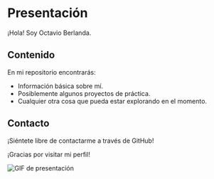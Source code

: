 # Presentación

¡Hola! Soy Octavio Berlanda.

## Contenido
En mi repositorio encontrarás:
- Información básica sobre mí.
- Posiblemente algunos proyectos de práctica.
- Cualquier otra cosa que pueda estar explorando en el momento.

## Contacto
¡Siéntete libre de contactarme a través de GitHub!

¡Gracias por visitar mi perfil!

![GIF de presentación]((https://github.com/OctavioBerlanda/OctavioBerlanda/blob/main/giphy.webp))

